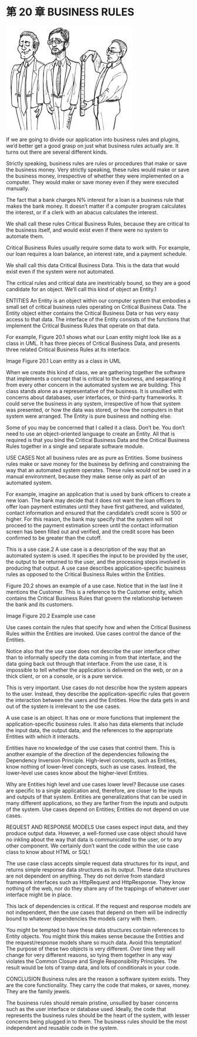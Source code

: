 # 第 20 章 BUSINESS RULES
![](./un/CH-UN20.jpg)

If we are going to divide our application into business rules and plugins, we’d better get a good grasp on just what business rules actually are. It turns out there are several different kinds.

Strictly speaking, business rules are rules or procedures that make or save the business money. Very strictly speaking, these rules would make or save the business money, irrespective of whether they were implemented on a computer. They would make or save money even if they were executed manually.

The fact that a bank charges N% interest for a loan is a business rule that makes the bank money. It doesn’t matter if a computer program calculates the interest, or if a clerk with an abacus calculates the interest.

We shall call these rules Critical Business Rules, because they are critical to the business itself, and would exist even if there were no system to automate them.

Critical Business Rules usually require some data to work with. For example, our loan requires a loan balance, an interest rate, and a payment schedule.

We shall call this data Critical Business Data. This is the data that would exist even if the system were not automated.

The critical rules and critical data are inextricably bound, so they are a good candidate for an object. We’ll call this kind of object an Entity.1

ENTITIES
An Entity is an object within our computer system that embodies a small set of critical business rules operating on Critical Business Data. The Entity object either contains the Critical Business Data or has very easy access to that data. The interface of the Entity consists of the functions that implement the Critical Business Rules that operate on that data.

For example, Figure 20.1 shows what our Loan entity might look like as a class in UML. It has three pieces of Critical Business Data, and presents three related Critical Business Rules at its interface.

Image
Figure 20.1 Loan entity as a class in UML

When we create this kind of class, we are gathering together the software that implements a concept that is critical to the business, and separating it from every other concern in the automated system we are building. This class stands alone as a representative of the business. It is unsullied with concerns about databases, user interfaces, or third-party frameworks. It could serve the business in any system, irrespective of how that system was presented, or how the data was stored, or how the computers in that system were arranged. The Entity is pure business and nothing else.

Some of you may be concerned that I called it a class. Don’t be. You don’t need to use an object-oriented language to create an Entity. All that is required is that you bind the Critical Business Data and the Critical Business Rules together in a single and separate software module.

USE CASES
Not all business rules are as pure as Entities. Some business rules make or save money for the business by defining and constraining the way that an automated system operates. These rules would not be used in a manual environment, because they make sense only as part of an automated system.

For example, imagine an application that is used by bank officers to create a new loan. The bank may decide that it does not want the loan officers to offer loan payment estimates until they have first gathered, and validated, contact information and ensured that the candidate’s credit score is 500 or higher. For this reason, the bank may specify that the system will not proceed to the payment estimation screen until the contact information screen has been filled out and verified, and the credit score has been confirmed to be greater than the cutoff.

This is a use case.2 A use case is a description of the way that an automated system is used. It specifies the input to be provided by the user, the output to be returned to the user, and the processing steps involved in producing that output. A use case describes application-specific business rules as opposed to the Critical Business Rules within the Entities.

Figure 20.2 shows an example of a use case. Notice that in the last line it mentions the Customer. This is a reference to the Customer entity, which contains the Critical Business Rules that govern the relationship between the bank and its customers.

Image
Figure 20.2 Example use case

Use cases contain the rules that specify how and when the Critical Business Rules within the Entities are invoked. Use cases control the dance of the Entities.

Notice also that the use case does not describe the user interface other than to informally specify the data coming in from that interface, and the data going back out through that interface. From the use case, it is impossible to tell whether the application is delivered on the web, or on a thick client, or on a console, or is a pure service.

This is very important. Use cases do not describe how the system appears to the user. Instead, they describe the application-specific rules that govern the interaction between the users and the Entities. How the data gets in and out of the system is irrelevant to the use cases.

A use case is an object. It has one or more functions that implement the application-specific business rules. It also has data elements that include the input data, the output data, and the references to the appropriate Entities with which it interacts.

Entities have no knowledge of the use cases that control them. This is another example of the direction of the dependencies following the Dependency Inversion Principle. High-level concepts, such as Entities, know nothing of lower-level concepts, such as use cases. Instead, the lower-level use cases know about the higher-level Entities.

Why are Entities high level and use cases lower level? Because use cases are specific to a single application and, therefore, are closer to the inputs and outputs of that system. Entities are generalizations that can be used in many different applications, so they are farther from the inputs and outputs of the system. Use cases depend on Entities; Entities do not depend on use cases.

REQUEST AND RESPONSE MODELS
Use cases expect input data, and they produce output data. However, a well-formed use case object should have no inkling about the way that data is communicated to the user, or to any other component. We certainly don’t want the code within the use case class to know about HTML or SQL!

The use case class accepts simple request data structures for its input, and returns simple response data structures as its output. These data structures are not dependent on anything. They do not derive from standard framework interfaces such as HttpRequest and HttpResponse. They know nothing of the web, nor do they share any of the trappings of whatever user interface might be in place.

This lack of dependencies is critical. If the request and response models are not independent, then the use cases that depend on them will be indirectly bound to whatever dependencies the models carry with them.

You might be tempted to have these data structures contain references to Entity objects. You might think this makes sense because the Entities and the request/response models share so much data. Avoid this temptation! The purpose of these two objects is very different. Over time they will change for very different reasons, so tying them together in any way violates the Common Closure and Single Responsibility Principles. The result would be lots of tramp data, and lots of conditionals in your code.

CONCLUSION
Business rules are the reason a software system exists. They are the core functionality. They carry the code that makes, or saves, money. They are the family jewels.

The business rules should remain pristine, unsullied by baser concerns such as the user interface or database used. Ideally, the code that represents the business rules should be the heart of the system, with lesser concerns being plugged in to them. The business rules should be the most independent and reusable code in the system.